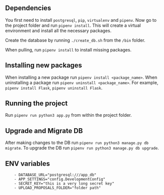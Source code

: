 ## Dependencies

You first need to install `postgresql`, `pip`, `virtualenv` and `pipenv`.
Now go to the project folder and run `pipenv install`. This will create a
virtual environment and install all the necessary packages.

Create the database by running `./create_db.sh` from the `/bin` folder.

When pulling, run `pipenv install` to install missing packages.

## Installing new packages

When installing a new package run `pipenv install <package_name>`.
When uninstalling a package run `pipenv uninstall <package_name>`.
For example, `pipenv install Flask`, `pipenv uninstall Flask`.

## Running the project

Run `pipenv run python3 app.py` from within the project folder.

## Upgrade and Migrate DB

After making changes to the DB run `pipenv run python3 manage.py db migrate`.
To upgrade the DB run `pipenv run python3 manage.py db upgrade`.

## ENV variables

```
    - DATABASE_URL="postgresql:///app_db"
    - APP_SETTINGS="config.DevelopmentConfig"
    - SECRET_KEY="this is a very long secret key"
    - UPLOAD_PROPOSALS_FOLDER="folder path"
```
